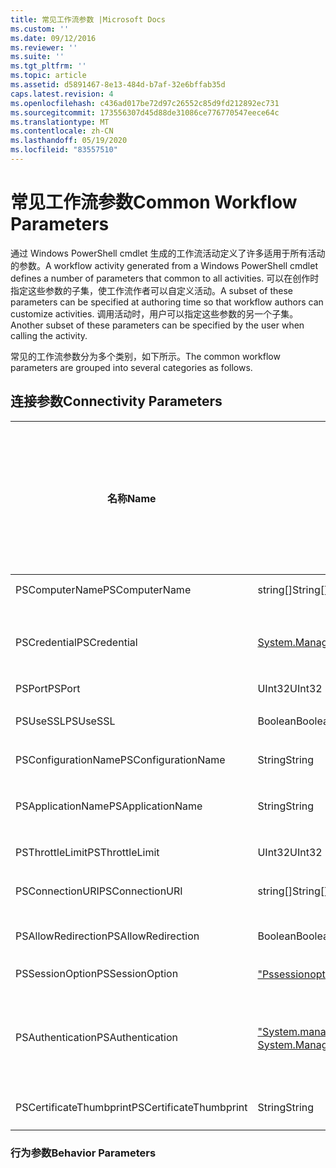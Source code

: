 ```yaml
---
title: 常见工作流参数 |Microsoft Docs
ms.custom: ''
ms.date: 09/12/2016
ms.reviewer: ''
ms.suite: ''
ms.tgt_pltfrm: ''
ms.topic: article
ms.assetid: d5891467-8e13-484d-b7af-32e6bffab35d
caps.latest.revision: 4
ms.openlocfilehash: c436ad017be72d97c26552c85d9fd212892ec731
ms.sourcegitcommit: 173556307d45d88de31086ce776770547eece64c
ms.translationtype: MT
ms.contentlocale: zh-CN
ms.lasthandoff: 05/19/2020
ms.locfileid: "83557510"
---
```

# <a name="common-workflow-parameters"></a><span data-ttu-id="70c6e-102">常见工作流参数</span><span class="sxs-lookup"><span data-stu-id="70c6e-102">Common Workflow Parameters</span></span>

<span data-ttu-id="70c6e-103">通过 Windows PowerShell cmdlet 生成的工作流活动定义了许多适用于所有活动的参数。</span><span class="sxs-lookup"><span data-stu-id="70c6e-103">A workflow activity generated from a Windows PowerShell cmdlet  defines a number of parameters that common to all activities.</span></span> <span data-ttu-id="70c6e-104">可以在创作时指定这些参数的子集，使工作流作者可以自定义活动。</span><span class="sxs-lookup"><span data-stu-id="70c6e-104">A subset of these parameters can be specified at authoring time so that workflow authors can customize activities.</span></span> <span data-ttu-id="70c6e-105">调用活动时，用户可以指定这些参数的另一个子集。</span><span class="sxs-lookup"><span data-stu-id="70c6e-105">Another subset of these parameters can be specified by the user when calling the activity.</span></span>

<span data-ttu-id="70c6e-106">常见的工作流参数分为多个类别，如下所示。</span><span class="sxs-lookup"><span data-stu-id="70c6e-106">The common workflow parameters are grouped into several categories as follows.</span></span>

## <a name="connectivity-parameters"></a><span data-ttu-id="70c6e-107">连接参数</span><span class="sxs-lookup"><span data-stu-id="70c6e-107">Connectivity Parameters</span></span>

|<span data-ttu-id="70c6e-108">名称</span><span class="sxs-lookup"><span data-stu-id="70c6e-108">Name</span></span>|<span data-ttu-id="70c6e-109">类型</span><span class="sxs-lookup"><span data-stu-id="70c6e-109">Type</span></span>|<span data-ttu-id="70c6e-110">说明</span><span class="sxs-lookup"><span data-stu-id="70c6e-110">Description</span></span>|<span data-ttu-id="70c6e-111">最终用户是否可以在执行时指定？</span><span class="sxs-lookup"><span data-stu-id="70c6e-111">Can be specified by end user at execution time?</span></span>|<span data-ttu-id="70c6e-112">在创作时，工作流作者可以指定？</span><span class="sxs-lookup"><span data-stu-id="70c6e-112">Can be specified by workflow author at authoring time?</span></span>|<span data-ttu-id="70c6e-113">工作流作者是否可以在实例化时指定？</span><span class="sxs-lookup"><span data-stu-id="70c6e-113">Can be specified by workflow author at instantiation?</span></span>|
|----------|----------|-----------------|-----------------------------------------------------|------------------------------------------------------------|-----------------------------------------------------------|
|<span data-ttu-id="70c6e-114">PSComputerName</span><span class="sxs-lookup"><span data-stu-id="70c6e-114">PSComputerName</span></span>|<span data-ttu-id="70c6e-115">string[]</span><span class="sxs-lookup"><span data-stu-id="70c6e-115">String[]</span></span>|<span data-ttu-id="70c6e-116">要为其启动作业的计算机名称的列表。</span><span class="sxs-lookup"><span data-stu-id="70c6e-116">A list of computer names for which to launch jobs.</span></span>|<span data-ttu-id="70c6e-117">是</span><span class="sxs-lookup"><span data-stu-id="70c6e-117">Yes</span></span>|<span data-ttu-id="70c6e-118">是</span><span class="sxs-lookup"><span data-stu-id="70c6e-118">Yes</span></span>|<span data-ttu-id="70c6e-119">是</span><span class="sxs-lookup"><span data-stu-id="70c6e-119">Yes</span></span>|
|<span data-ttu-id="70c6e-120">PSCredential</span><span class="sxs-lookup"><span data-stu-id="70c6e-120">PSCredential</span></span>|[<span data-ttu-id="70c6e-121">System.Management.Automation.PSCredential</span><span class="sxs-lookup"><span data-stu-id="70c6e-121">System.Management.Automation.PSCredential</span></span>](/dotnet/api/System.Management.Automation.PSCredential)|<span data-ttu-id="70c6e-122">用于登录到由 PSComputerName 参数指定的计算机的身份验证凭据。</span><span class="sxs-lookup"><span data-stu-id="70c6e-122">The authentication credential to use to login to the computers specified by the PSComputerName parameter.</span></span> <span data-ttu-id="70c6e-123">仅当指定了 PSComputerName 时，此参数才有效。</span><span class="sxs-lookup"><span data-stu-id="70c6e-123">This parameter is valid only if PSComputerName is specified.</span></span>|<span data-ttu-id="70c6e-124">是</span><span class="sxs-lookup"><span data-stu-id="70c6e-124">Yes</span></span>|<span data-ttu-id="70c6e-125">是</span><span class="sxs-lookup"><span data-stu-id="70c6e-125">Yes</span></span>|<span data-ttu-id="70c6e-126">是</span><span class="sxs-lookup"><span data-stu-id="70c6e-126">Yes</span></span>|
|<span data-ttu-id="70c6e-127">PSPort</span><span class="sxs-lookup"><span data-stu-id="70c6e-127">PSPort</span></span>|<span data-ttu-id="70c6e-128">UInt32</span><span class="sxs-lookup"><span data-stu-id="70c6e-128">UInt32</span></span>|<span data-ttu-id="70c6e-129">用于运行工作流的端口。</span><span class="sxs-lookup"><span data-stu-id="70c6e-129">The port to be used to run the workflow.</span></span>|<span data-ttu-id="70c6e-130">是</span><span class="sxs-lookup"><span data-stu-id="70c6e-130">Yes</span></span>|<span data-ttu-id="70c6e-131">是</span><span class="sxs-lookup"><span data-stu-id="70c6e-131">Yes</span></span>|<span data-ttu-id="70c6e-132">是</span><span class="sxs-lookup"><span data-stu-id="70c6e-132">Yes</span></span>|
|<span data-ttu-id="70c6e-133">PSUseSSL</span><span class="sxs-lookup"><span data-stu-id="70c6e-133">PSUseSSL</span></span>|<span data-ttu-id="70c6e-134">Boolean</span><span class="sxs-lookup"><span data-stu-id="70c6e-134">Boolean</span></span>|<span data-ttu-id="70c6e-135">使用安全套接字层（SSL）协议来建立与远程计算机的安全连接，以运行工作流。</span><span class="sxs-lookup"><span data-stu-id="70c6e-135">Use Secure Sockets Layer (SSL) protocol to establish a secure connection to the remote computer to run the workflow.</span></span>|<span data-ttu-id="70c6e-136">是</span><span class="sxs-lookup"><span data-stu-id="70c6e-136">Yes</span></span>|<span data-ttu-id="70c6e-137">是</span><span class="sxs-lookup"><span data-stu-id="70c6e-137">Yes</span></span>|<span data-ttu-id="70c6e-138">是</span><span class="sxs-lookup"><span data-stu-id="70c6e-138">Yes</span></span>|
|<span data-ttu-id="70c6e-139">PSConfigurationName</span><span class="sxs-lookup"><span data-stu-id="70c6e-139">PSConfigurationName</span></span>|<span data-ttu-id="70c6e-140">String</span><span class="sxs-lookup"><span data-stu-id="70c6e-140">String</span></span>|<span data-ttu-id="70c6e-141">用于运行工作流的会话配置。</span><span class="sxs-lookup"><span data-stu-id="70c6e-141">The session configuration used to run the workflow.</span></span>|<span data-ttu-id="70c6e-142">是</span><span class="sxs-lookup"><span data-stu-id="70c6e-142">Yes</span></span>|<span data-ttu-id="70c6e-143">是</span><span class="sxs-lookup"><span data-stu-id="70c6e-143">Yes</span></span>|<span data-ttu-id="70c6e-144">是</span><span class="sxs-lookup"><span data-stu-id="70c6e-144">Yes</span></span>|
|<span data-ttu-id="70c6e-145">PSApplicationName</span><span class="sxs-lookup"><span data-stu-id="70c6e-145">PSApplicationName</span></span>|<span data-ttu-id="70c6e-146">String</span><span class="sxs-lookup"><span data-stu-id="70c6e-146">String</span></span>|<span data-ttu-id="70c6e-147">用于执行工作流的连接 URI 的应用程序名称部分。</span><span class="sxs-lookup"><span data-stu-id="70c6e-147">The application name portion of the connection URI for the workflow execution.</span></span> <span data-ttu-id="70c6e-148">仅当未使用 ConnectionURI 参数时才使用此参数。</span><span class="sxs-lookup"><span data-stu-id="70c6e-148">Use this parameter only when you are not using the ConnectionURI parameter.</span></span>|<span data-ttu-id="70c6e-149">是</span><span class="sxs-lookup"><span data-stu-id="70c6e-149">Yes</span></span>|<span data-ttu-id="70c6e-150">是</span><span class="sxs-lookup"><span data-stu-id="70c6e-150">Yes</span></span>|<span data-ttu-id="70c6e-151">是</span><span class="sxs-lookup"><span data-stu-id="70c6e-151">Yes</span></span>|
|<span data-ttu-id="70c6e-152">PSThrottleLimit</span><span class="sxs-lookup"><span data-stu-id="70c6e-152">PSThrottleLimit</span></span>|<span data-ttu-id="70c6e-153">UInt32</span><span class="sxs-lookup"><span data-stu-id="70c6e-153">UInt32</span></span>|<span data-ttu-id="70c6e-154">可以建立的用于运行工作流的最大并发连接数。</span><span class="sxs-lookup"><span data-stu-id="70c6e-154">The maximum number of concurrent connections that can be established to run the workflow.</span></span>|<span data-ttu-id="70c6e-155">是</span><span class="sxs-lookup"><span data-stu-id="70c6e-155">Yes</span></span>|<span data-ttu-id="70c6e-156">TBD</span><span class="sxs-lookup"><span data-stu-id="70c6e-156">TBD</span></span>|<span data-ttu-id="70c6e-157">是</span><span class="sxs-lookup"><span data-stu-id="70c6e-157">Yes</span></span>|
|<span data-ttu-id="70c6e-158">PSConnectionURI</span><span class="sxs-lookup"><span data-stu-id="70c6e-158">PSConnectionURI</span></span>|<span data-ttu-id="70c6e-159">string[]</span><span class="sxs-lookup"><span data-stu-id="70c6e-159">String[]</span></span>|<span data-ttu-id="70c6e-160">一个完全限定 Uri 的数组，用于指定用于运行工作流的交互式会话的终结点。</span><span class="sxs-lookup"><span data-stu-id="70c6e-160">An array of fully-qualified URIs that specify the endpoints for the interactive sessions used to run the workflow.</span></span>|<span data-ttu-id="70c6e-161">是</span><span class="sxs-lookup"><span data-stu-id="70c6e-161">Yes</span></span>|<span data-ttu-id="70c6e-162">是</span><span class="sxs-lookup"><span data-stu-id="70c6e-162">Yes</span></span>|<span data-ttu-id="70c6e-163">是</span><span class="sxs-lookup"><span data-stu-id="70c6e-163">Yes</span></span>|
|<span data-ttu-id="70c6e-164">PSAllowRedirection</span><span class="sxs-lookup"><span data-stu-id="70c6e-164">PSAllowRedirection</span></span>|<span data-ttu-id="70c6e-165">Boolean</span><span class="sxs-lookup"><span data-stu-id="70c6e-165">Boolean</span></span>|<span data-ttu-id="70c6e-166">指定是否允许将此连接重定向到备用 URI 以运行工作流。</span><span class="sxs-lookup"><span data-stu-id="70c6e-166">Specifies whether to allow redirection of this connection to an alternate URI to run the workflow.</span></span>|<span data-ttu-id="70c6e-167">是</span><span class="sxs-lookup"><span data-stu-id="70c6e-167">Yes</span></span>|<span data-ttu-id="70c6e-168">是</span><span class="sxs-lookup"><span data-stu-id="70c6e-168">Yes</span></span>|<span data-ttu-id="70c6e-169">是</span><span class="sxs-lookup"><span data-stu-id="70c6e-169">Yes</span></span>|
|<span data-ttu-id="70c6e-170">PSSessionOption</span><span class="sxs-lookup"><span data-stu-id="70c6e-170">PSSessionOption</span></span>|[<span data-ttu-id="70c6e-171">"Pssessionoption"。</span><span class="sxs-lookup"><span data-stu-id="70c6e-171">System.Management.Automation.Remoting.Pssessionoption</span></span>](/dotnet/api/System.Management.Automation.Remoting.PSSessionOption)|<span data-ttu-id="70c6e-172">用于运行工作流的会话的高级选项。</span><span class="sxs-lookup"><span data-stu-id="70c6e-172">Advanced options for the session used to run the workflow.</span></span>|<span data-ttu-id="70c6e-173">是</span><span class="sxs-lookup"><span data-stu-id="70c6e-173">Yes</span></span>|<span data-ttu-id="70c6e-174">是</span><span class="sxs-lookup"><span data-stu-id="70c6e-174">Yes</span></span>|<span data-ttu-id="70c6e-175">是</span><span class="sxs-lookup"><span data-stu-id="70c6e-175">Yes</span></span>|
|<span data-ttu-id="70c6e-176">PSAuthentication</span><span class="sxs-lookup"><span data-stu-id="70c6e-176">PSAuthentication</span></span>|[<span data-ttu-id="70c6e-177">"System.management.automation.runspaces.authenticationmechanism"。</span><span class="sxs-lookup"><span data-stu-id="70c6e-177">System.Management.Automation.Runspaces.Authenticationmechanism</span></span>](/dotnet/api/System.Management.Automation.Runspaces.AuthenticationMechanism)|<span data-ttu-id="70c6e-178">一个[system.management.automation.runspaces.authenticationmechanism](/dotnet/api/System.Management.Automation.Runspaces.AuthenticationMechanism)枚举值，该值指定用于对用户凭据进行身份验证的身份验证机制。</span><span class="sxs-lookup"><span data-stu-id="70c6e-178">A value of the [System.Management.Automation.Runspaces.Authenticationmechanism](/dotnet/api/System.Management.Automation.Runspaces.AuthenticationMechanism) enumeration that specifies the authentication mechanism used to authenticate the user's credentials.</span></span>|<span data-ttu-id="70c6e-179">是</span><span class="sxs-lookup"><span data-stu-id="70c6e-179">Yes</span></span>|<span data-ttu-id="70c6e-180">是</span><span class="sxs-lookup"><span data-stu-id="70c6e-180">Yes</span></span>|<span data-ttu-id="70c6e-181">是</span><span class="sxs-lookup"><span data-stu-id="70c6e-181">Yes</span></span>|
|<span data-ttu-id="70c6e-182">PSCertificateThumbprint</span><span class="sxs-lookup"><span data-stu-id="70c6e-182">PSCertificateThumbprint</span></span>|<span data-ttu-id="70c6e-183">String</span><span class="sxs-lookup"><span data-stu-id="70c6e-183">String</span></span>|<span data-ttu-id="70c6e-184">有权运行工作流的用户帐户的数字公钥证书（X509）。</span><span class="sxs-lookup"><span data-stu-id="70c6e-184">The digital public key certificate (X509) of a user account that has permission to run the workflow.</span></span>|<span data-ttu-id="70c6e-185">是</span><span class="sxs-lookup"><span data-stu-id="70c6e-185">Yes</span></span>|<span data-ttu-id="70c6e-186">是</span><span class="sxs-lookup"><span data-stu-id="70c6e-186">Yes</span></span>|<span data-ttu-id="70c6e-187">是</span><span class="sxs-lookup"><span data-stu-id="70c6e-187">Yes</span></span>|

### <a name="behavior-parameters"></a><span data-ttu-id="70c6e-188">行为参数</span><span class="sxs-lookup"><span data-stu-id="70c6e-188">Behavior Parameters</span></span>
